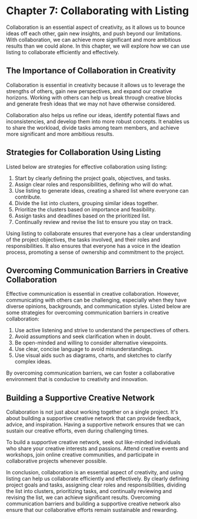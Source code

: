 Chapter 7: Collaborating with Listing
=====================================

Collaboration is an essential aspect of creativity, as it allows us to bounce ideas off each other, gain new insights, and push beyond our limitations. With collaboration, we can achieve more significant and more ambitious results than we could alone. In this chapter, we will explore how we can use listing to collaborate efficiently and effectively.

The Importance of Collaboration in Creativity
---------------------------------------------

Collaboration is essential in creativity because it allows us to leverage the strengths of others, gain new perspectives, and expand our creative horizons. Working with others can help us break through creative blocks and generate fresh ideas that we may not have otherwise considered.

Collaboration also helps us refine our ideas, identify potential flaws and inconsistencies, and develop them into more robust concepts. It enables us to share the workload, divide tasks among team members, and achieve more significant and more ambitious results.

Strategies for Collaboration Using Listing
------------------------------------------

Listed below are strategies for effective collaboration using listing:

1. Start by clearly defining the project goals, objectives, and tasks.
2. Assign clear roles and responsibilities, defining who will do what.
3. Use listing to generate ideas, creating a shared list where everyone can contribute.
4. Divide the list into clusters, grouping similar ideas together.
5. Prioritize the clusters based on importance and feasibility.
6. Assign tasks and deadlines based on the prioritized list.
7. Continually review and revise the list to ensure you stay on track.

Using listing to collaborate ensures that everyone has a clear understanding of the project objectives, the tasks involved, and their roles and responsibilities. It also ensures that everyone has a voice in the ideation process, promoting a sense of ownership and commitment to the project.

Overcoming Communication Barriers in Creative Collaboration
-----------------------------------------------------------

Effective communication is essential in creative collaboration. However, communicating with others can be challenging, especially when they have diverse opinions, backgrounds, and communication styles. Listed below are some strategies for overcoming communication barriers in creative collaboration:

1. Use active listening and strive to understand the perspectives of others.
2. Avoid assumptions and seek clarification when in doubt.
3. Be open-minded and willing to consider alternative viewpoints.
4. Use clear, concise language to avoid misunderstandings.
5. Use visual aids such as diagrams, charts, and sketches to clarify complex ideas.

By overcoming communication barriers, we can foster a collaborative environment that is conducive to creativity and innovation.

Building a Supportive Creative Network
--------------------------------------

Collaboration is not just about working together on a single project. It's about building a supportive creative network that can provide feedback, advice, and inspiration. Having a supportive network ensures that we can sustain our creative efforts, even during challenging times.

To build a supportive creative network, seek out like-minded individuals who share your creative interests and passions. Attend creative events and workshops, join online creative communities, and participate in collaborative projects whenever possible.

In conclusion, collaboration is an essential aspect of creativity, and using listing can help us collaborate efficiently and effectively. By clearly defining project goals and tasks, assigning clear roles and responsibilities, dividing the list into clusters, prioritizing tasks, and continually reviewing and revising the list, we can achieve significant results. Overcoming communication barriers and building a supportive creative network also ensure that our collaborative efforts remain sustainable and rewarding.
